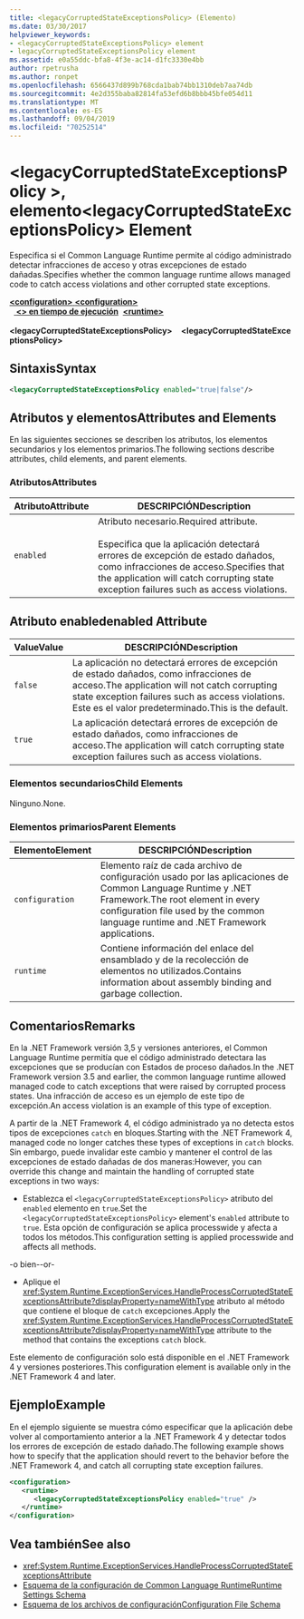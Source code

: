 ```yaml
---
title: <legacyCorruptedStateExceptionsPolicy> (Elemento)
ms.date: 03/30/2017
helpviewer_keywords:
- <legacyCorruptedStateExceptionsPolicy> element
- legacyCorruptedStateExceptionsPolicy element
ms.assetid: e0a55ddc-bfa8-4f3e-ac14-d1fc3330e4bb
author: rpetrusha
ms.author: ronpet
ms.openlocfilehash: 6566437d899b768cda1bab74bb1310deb7aa74db
ms.sourcegitcommit: 4e2d355baba82814fa53efd6b8bbb45bfe054d11
ms.translationtype: MT
ms.contentlocale: es-ES
ms.lasthandoff: 09/04/2019
ms.locfileid: "70252514"
---
```

# <a name="legacycorruptedstateexceptionspolicy-element"></a><span data-ttu-id="b47bb-102">\<legacyCorruptedStateExceptionsPolicy >, elemento</span><span class="sxs-lookup"><span data-stu-id="b47bb-102">\<legacyCorruptedStateExceptionsPolicy> Element</span></span>
<span data-ttu-id="b47bb-103">Especifica si el Common Language Runtime permite al código administrado detectar infracciones de acceso y otras excepciones de estado dañadas.</span><span class="sxs-lookup"><span data-stu-id="b47bb-103">Specifies whether the common language runtime allows managed code to catch access violations and other corrupted state exceptions.</span></span>  
  
<span data-ttu-id="b47bb-104">[ **\<configuration>** ](../configuration-element.md)</span><span class="sxs-lookup"><span data-stu-id="b47bb-104">[**\<configuration>**](../configuration-element.md)</span></span>\
<span data-ttu-id="b47bb-105">&nbsp;&nbsp;[ **\<> en tiempo de ejecución**](runtime-element.md)</span><span class="sxs-lookup"><span data-stu-id="b47bb-105">&nbsp;&nbsp;[**\<runtime>**](runtime-element.md)</span></span>\
<span data-ttu-id="b47bb-106">&nbsp;&nbsp;&nbsp;&nbsp; **\<legacyCorruptedStateExceptionsPolicy>**</span><span class="sxs-lookup"><span data-stu-id="b47bb-106">&nbsp;&nbsp;&nbsp;&nbsp;**\<legacyCorruptedStateExceptionsPolicy>**</span></span>  
  
## <a name="syntax"></a><span data-ttu-id="b47bb-107">Sintaxis</span><span class="sxs-lookup"><span data-stu-id="b47bb-107">Syntax</span></span>  
  
```xml  
<legacyCorruptedStateExceptionsPolicy enabled="true|false"/>  
```  
  
## <a name="attributes-and-elements"></a><span data-ttu-id="b47bb-108">Atributos y elementos</span><span class="sxs-lookup"><span data-stu-id="b47bb-108">Attributes and Elements</span></span>  
 <span data-ttu-id="b47bb-109">En las siguientes secciones se describen los atributos, los elementos secundarios y los elementos primarios.</span><span class="sxs-lookup"><span data-stu-id="b47bb-109">The following sections describe attributes, child elements, and parent elements.</span></span>  
  
### <a name="attributes"></a><span data-ttu-id="b47bb-110">Atributos</span><span class="sxs-lookup"><span data-stu-id="b47bb-110">Attributes</span></span>  
  
|<span data-ttu-id="b47bb-111">Atributo</span><span class="sxs-lookup"><span data-stu-id="b47bb-111">Attribute</span></span>|<span data-ttu-id="b47bb-112">DESCRIPCIÓN</span><span class="sxs-lookup"><span data-stu-id="b47bb-112">Description</span></span>|  
|---------------|-----------------|  
|`enabled`|<span data-ttu-id="b47bb-113">Atributo necesario.</span><span class="sxs-lookup"><span data-stu-id="b47bb-113">Required attribute.</span></span><br /><br /> <span data-ttu-id="b47bb-114">Especifica que la aplicación detectará errores de excepción de estado dañados, como infracciones de acceso.</span><span class="sxs-lookup"><span data-stu-id="b47bb-114">Specifies that the application will catch corrupting state exception failures such as access violations.</span></span>|  
  
## <a name="enabled-attribute"></a><span data-ttu-id="b47bb-115">Atributo enabled</span><span class="sxs-lookup"><span data-stu-id="b47bb-115">enabled Attribute</span></span>  
  
|<span data-ttu-id="b47bb-116">Value</span><span class="sxs-lookup"><span data-stu-id="b47bb-116">Value</span></span>|<span data-ttu-id="b47bb-117">DESCRIPCIÓN</span><span class="sxs-lookup"><span data-stu-id="b47bb-117">Description</span></span>|  
|-----------|-----------------|  
|`false`|<span data-ttu-id="b47bb-118">La aplicación no detectará errores de excepción de estado dañados, como infracciones de acceso.</span><span class="sxs-lookup"><span data-stu-id="b47bb-118">The application will not catch corrupting state exception failures such as access violations.</span></span> <span data-ttu-id="b47bb-119">Este es el valor predeterminado.</span><span class="sxs-lookup"><span data-stu-id="b47bb-119">This is the default.</span></span>|  
|`true`|<span data-ttu-id="b47bb-120">La aplicación detectará errores de excepción de estado dañados, como infracciones de acceso.</span><span class="sxs-lookup"><span data-stu-id="b47bb-120">The application will catch corrupting state exception failures such as access violations.</span></span>|  
  
### <a name="child-elements"></a><span data-ttu-id="b47bb-121">Elementos secundarios</span><span class="sxs-lookup"><span data-stu-id="b47bb-121">Child Elements</span></span>  
 <span data-ttu-id="b47bb-122">Ninguno.</span><span class="sxs-lookup"><span data-stu-id="b47bb-122">None.</span></span>  
  
### <a name="parent-elements"></a><span data-ttu-id="b47bb-123">Elementos primarios</span><span class="sxs-lookup"><span data-stu-id="b47bb-123">Parent Elements</span></span>  
  
|<span data-ttu-id="b47bb-124">Elemento</span><span class="sxs-lookup"><span data-stu-id="b47bb-124">Element</span></span>|<span data-ttu-id="b47bb-125">DESCRIPCIÓN</span><span class="sxs-lookup"><span data-stu-id="b47bb-125">Description</span></span>|  
|-------------|-----------------|  
|`configuration`|<span data-ttu-id="b47bb-126">Elemento raíz de cada archivo de configuración usado por las aplicaciones de Common Language Runtime y .NET Framework.</span><span class="sxs-lookup"><span data-stu-id="b47bb-126">The root element in every configuration file used by the common language runtime and .NET Framework applications.</span></span>|  
|`runtime`|<span data-ttu-id="b47bb-127">Contiene información del enlace del ensamblado y de la recolección de elementos no utilizados.</span><span class="sxs-lookup"><span data-stu-id="b47bb-127">Contains information about assembly binding and garbage collection.</span></span>|  
  
## <a name="remarks"></a><span data-ttu-id="b47bb-128">Comentarios</span><span class="sxs-lookup"><span data-stu-id="b47bb-128">Remarks</span></span>  
 <span data-ttu-id="b47bb-129">En la .NET Framework versión 3,5 y versiones anteriores, el Common Language Runtime permitía que el código administrado detectara las excepciones que se producían con Estados de proceso dañados.</span><span class="sxs-lookup"><span data-stu-id="b47bb-129">In the .NET Framework version 3.5 and earlier, the common language runtime allowed managed code to catch exceptions that were raised by corrupted process states.</span></span> <span data-ttu-id="b47bb-130">Una infracción de acceso es un ejemplo de este tipo de excepción.</span><span class="sxs-lookup"><span data-stu-id="b47bb-130">An access violation is an example of this type of exception.</span></span>  
  
 <span data-ttu-id="b47bb-131">A partir de la .NET Framework 4, el código administrado ya no detecta estos tipos de excepciones `catch` en bloques.</span><span class="sxs-lookup"><span data-stu-id="b47bb-131">Starting with the .NET Framework 4, managed code no longer catches these types of exceptions in `catch` blocks.</span></span> <span data-ttu-id="b47bb-132">Sin embargo, puede invalidar este cambio y mantener el control de las excepciones de estado dañadas de dos maneras:</span><span class="sxs-lookup"><span data-stu-id="b47bb-132">However, you can override this change and maintain the handling of corrupted state exceptions in two ways:</span></span>  
  
- <span data-ttu-id="b47bb-133">Establezca el `<legacyCorruptedStateExceptionsPolicy>` atributo del `enabled` elemento en `true`.</span><span class="sxs-lookup"><span data-stu-id="b47bb-133">Set the `<legacyCorruptedStateExceptionsPolicy>` element's `enabled` attribute to `true`.</span></span> <span data-ttu-id="b47bb-134">Esta opción de configuración se aplica processwide y afecta a todos los métodos.</span><span class="sxs-lookup"><span data-stu-id="b47bb-134">This configuration setting is applied processwide and affects all methods.</span></span>  
  
 <span data-ttu-id="b47bb-135">-o bien-</span><span class="sxs-lookup"><span data-stu-id="b47bb-135">-or-</span></span>  
  
- <span data-ttu-id="b47bb-136">Aplique el <xref:System.Runtime.ExceptionServices.HandleProcessCorruptedStateExceptionsAttribute?displayProperty=nameWithType> atributo al método que contiene el bloque de `catch` excepciones.</span><span class="sxs-lookup"><span data-stu-id="b47bb-136">Apply the <xref:System.Runtime.ExceptionServices.HandleProcessCorruptedStateExceptionsAttribute?displayProperty=nameWithType> attribute to the method that contains the exceptions `catch` block.</span></span>  
  
 <span data-ttu-id="b47bb-137">Este elemento de configuración solo está disponible en el .NET Framework 4 y versiones posteriores.</span><span class="sxs-lookup"><span data-stu-id="b47bb-137">This configuration element is available only in the .NET Framework 4 and later.</span></span>  
  
## <a name="example"></a><span data-ttu-id="b47bb-138">Ejemplo</span><span class="sxs-lookup"><span data-stu-id="b47bb-138">Example</span></span>  
 <span data-ttu-id="b47bb-139">En el ejemplo siguiente se muestra cómo especificar que la aplicación debe volver al comportamiento anterior a la .NET Framework 4 y detectar todos los errores de excepción de estado dañado.</span><span class="sxs-lookup"><span data-stu-id="b47bb-139">The following example shows how to specify that the application should revert to the behavior before the .NET Framework 4, and catch all corrupting state exception failures.</span></span>  
  
```xml  
<configuration>  
   <runtime>  
      <legacyCorruptedStateExceptionsPolicy enabled="true" />  
   </runtime>  
</configuration>  
```  
  
## <a name="see-also"></a><span data-ttu-id="b47bb-140">Vea también</span><span class="sxs-lookup"><span data-stu-id="b47bb-140">See also</span></span>

- <xref:System.Runtime.ExceptionServices.HandleProcessCorruptedStateExceptionsAttribute>
- [<span data-ttu-id="b47bb-141">Esquema de la configuración de Common Language Runtime</span><span class="sxs-lookup"><span data-stu-id="b47bb-141">Runtime Settings Schema</span></span>](index.md)
- [<span data-ttu-id="b47bb-142">Esquema de los archivos de configuración</span><span class="sxs-lookup"><span data-stu-id="b47bb-142">Configuration File Schema</span></span>](../index.md)
